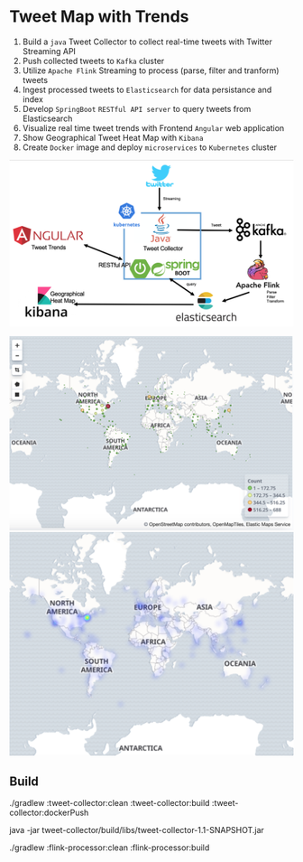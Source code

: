 # Tweet Map with Trends

1. Build a `java` Tweet Collector to collect real-time tweets with Twitter Streaming API
2. Push collected tweets to `Kafka` cluster
3. Utilize `Apache Flink` Streaming to process (parse, filter and tranform) tweets
4. Ingest processed tweets to `Elasticsearch` for data persistance and index
5. Develop `SpringBoot` `RESTful API server` to query tweets from Elasticsearch 
6. Visualize real time tweet trends with Frontend `Angular` web application
7. Show Geographical Tweet Heat Map with `Kibana`
8. Create `Docker` image and deploy `microservices` to `Kubernetes` cluster

![](TweetMap-Architecture.png)

![](ScaledCircle.png)
![](HeatMap.png)


## Build

./gradlew :tweet-collector:clean :tweet-collector:build :tweet-collector:dockerPush

java -jar tweet-collector/build/libs/tweet-collector-1.1-SNAPSHOT.jar

./gradlew :flink-processor:clean :flink-processor:build


